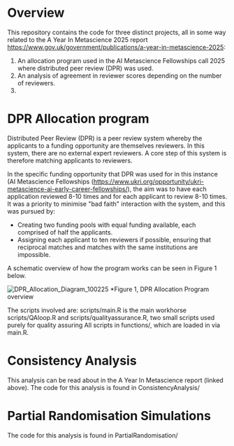 # Overview
This repository contains the code for three distinct projects, all in some way related to the A Year In Metascience 2025  report https://www.gov.uk/government/publications/a-year-in-metascience-2025:
1) An allocation program used in the AI Metascience Fellowships call 2025 where distributed peer review (DPR) was used.
2) An analysis of agreement in reviewer scores depending on the number of reviewers.
3) <Alex>

# DPR Allocation program

Distributed Peer Review (DPR) is a peer review system whereby the applicants to a funding opportunity are themselves reviewers. In this system, there are no external expert reviewers. A core step of this system is therefore matching applicants to reviewers.

In the specific funding opportunity that DPR was used for in this instance (AI Metascience Fellowships (https://www.ukri.org/opportunity/ukri-metascience-ai-early-career-fellowships/), the aim was to have each application reviewed 8-10 times and for each applicant to review 8-10 times. It was a priority to minimise "bad faith" interaction with the system, and this was pursued by:
- Creating two funding pools with equal funding available, each comprised of half the applicants.
- Assigning each applicant to ten reviewers if possible, ensuring that reciprocal matches and matches with the same institutions are impossible.

A schematic overview of how the program works can be seen in Figure 1 below.

![DPR_Allocation_Diagram_100225](https://github.com/user-attachments/assets/bd7fd0b5-e52a-40c3-b75d-34ac526f21db)
*Figure 1, DPR Allocation Program overview

The scripts involved are:
scripts/main.R is the main workhorse
scripts/QAloop.R and scripts/qualityassurance.R, two small scripts used purely for quality assuring
All scripts in functions/, which are loaded in via main.R.

# Consistency Analysis
This analysis can be read about in the A Year In Metascience report (linked above). 
The code for this analysis is found in ConsistencyAnalysis/

# Partial Randomisation Simulations

The code for this analysis is found in PartialRandomisation/



